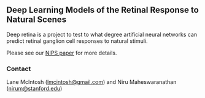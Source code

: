 ## Deep Learning Models of the Retinal Response to Natural Scenes
Deep retina is a project to test to what degree artificial neural networks can predict retinal ganglion cell responses to natural stimuli.

Please see our [NIPS paper](https://arxiv.org/abs/1702.01825) for more details.

### Contact
Lane McIntosh (lmcintosh@gmail.com) and Niru Maheswaranathan (nirum@stanford.edu)
